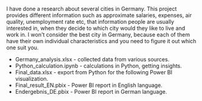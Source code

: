 I have done a research about several cities in Germany. This project provides different information such as approximate salaries, expenses, air quality, unemployment rate etc, that information people are usually interested in, when they decide to which city would they like to live and work in. I won't consider the best city in Germany, because each of them have their own individual characteristics and you need to figure it out which one suit you.

* Germany_analysis.xlsx - collected data from various sources.
* Python_calculation.ipynb - calculations in Python, getting insights.
* Final_data.xlsx - export from Python for the following Power BI visualization.
* Final_result_EN.pbix - Power BI report in English language.
* Endergebnis_DE.pbix - Power BI report in German language.
